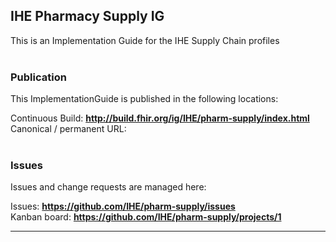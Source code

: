 IHE Pharmacy Supply IG
---
This is an Implementation Guide for the IHE Supply Chain profiles
<br> </br>
###
### Publication
This ImplementationGuide is published in the following locations: 

Continuous Build: __http://build.fhir.org/ig/IHE/pharm-supply/index.html__  
Canonical / permanent URL: 
<br> </br>

### Issues
Issues and change requests are managed here:  

Issues:  __https://github.com/IHE/pharm-supply/issues__  
Kanban board:  __https://github.com/IHE/pharm-supply/projects/1__  

---
 
